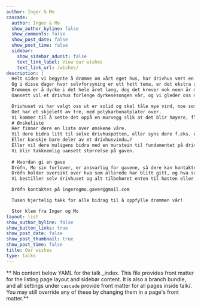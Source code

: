 ```yaml
---
author: Inger & Mo
cascade:
  author: Inger & Mo
  show_author_byline: false
  show_comments: false
  show_post_date: false
  show_post_time: false
  sidebar:
    show_sidebar_adunit: false
    text_link_label: View our wishes
    text_link_url: /wishes/
description: |
  Helt siden vi begynte å drømme om vårt eget hus, har drivhus vært en del av denne drømmen. 
  Og i disse dager hvor selvforsyning er ett hett tema, er det ekstra aktuelt med noe som bidrar til nettopp det. 
  Drømmen er å dyrke i det hele året lang, dog det krever nok noen år med erfaring før vi er der. 
  Uansett vil et drivhus forlenge dyrkesesongen vår, og vi gleder oss masse til å sette i gang. 

  Drivhuset vi har valgt oss ut er solid og skal tåle mye vind, noe som er en forutsetning her vi bor. 
  Det har et skjelett av tre, med polykarbonatplater over. 
  Vi kommer til å sette det oppå en murvegg slik at det blir høyere, flottere, og mer romslig.  
  # Ønskeliste 
  Her finner dere en liste over ønskene våre. 
  Vil dere bidra litt til selve drivhuspotten, eller syns dere f.eks. et drivhusvindu er en passende gave? 
  Eller kanskje bare deler av et drivhusvindu…? 
  Eller vil dere muligens bidra med en murstein til fundamentet på drivhuset, som et symbol på vårt vennskap? 
  Vi blir takknemlig uansett størrelse på gaven.
  
  # Hvordan gi en gave 
  Dröfn, Mo sin forlover, er ansvarlig for gavene, så dere kan kontakte henne og si hva dere vil bidra med. 
  Dröfn holder oversikt over hva som allerede har blitt gitt, og hva som mangler. 
  Vi bestiller selv drivhuset og alt tilbehøret enten til høsten eller til neste vår, avhengig av når vi får tid og mulighet til å sette det opp. 

  Dröfn kontaktes på ingerogmo.gaver@gmail.com 

  Tusen hjertelig takk for alle bidrag til å oppfylle drømmen vår!  

  Stor klem fra Inger og Mo 
layout: list
show_author_byline: false
show_button_links: true
show_post_date: false
show_post_thumbnail: true
show_post_time: false
title: Our wishes
type: talks
---
```


** No content below YAML for the talk _index. This file provides front matter for the listing page layout and sidebar content. It is also a branch bundle, and all settings under `cascade` provide front matter for all pages inside talk/. You may still override any of these by changing them in a page's front matter.**
